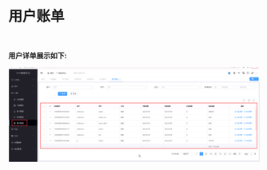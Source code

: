 用户账单
======================
&emsp;

**用户详单展示如下:**

![用户详单](../_static/img/charging/bill/userBill.png)

&emsp;

